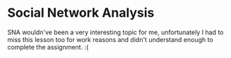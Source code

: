# Social Network Analysis

SNA wouldn've been a very interesting topic for me, unfortunately I had to miss this lesson too for work reasons and didn't understand enough to complete the assignment. :(
